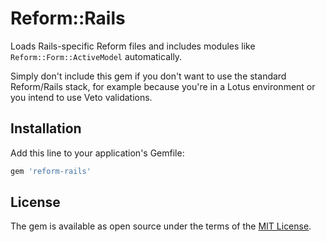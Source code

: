 # Reform::Rails

Loads Rails-specific Reform files and includes modules like `Reform::Form::ActiveModel` automatically.

Simply don't include this gem if you don't want to use the standard Reform/Rails stack, for example because you're in a Lotus environment or you intend to use Veto validations.

## Installation

Add this line to your application's Gemfile:

```ruby
gem 'reform-rails'
```

## License

The gem is available as open source under the terms of the [MIT License](http://opensource.org/licenses/MIT).

